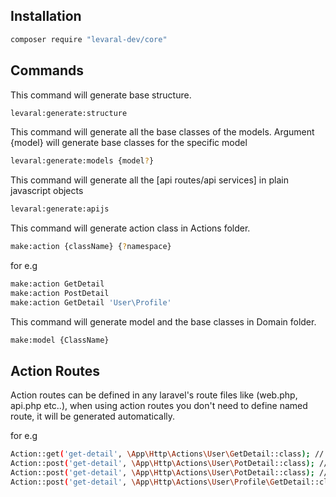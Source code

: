 ## Installation


```bash
composer require "levaral-dev/core"
```

## Commands

This command will generate base structure.

```bash
levaral:generate:structure
```

This command will generate all the base classes of the models. Argument {model} will generate base classes for the 
specific model 

```bash
levaral:generate:models {model?}
```

This command will generate all the [api routes/api services] in plain javascript objects

```bash
levaral:generate:apijs
```
This command will generate action class in Actions folder.

```bash
make:action {className} {?namespace}
```
for e.g
```bash
make:action GetDetail
make:action PostDetail
make:action GetDetail 'User\Profile'
```

This command will generate model and the base classes in Domain folder.

```bash
make:model {ClassName}
```

## Action Routes

Action routes can be defined in any laravel's route files like (web.php, api.php etc..), when using
action routes you don't need to define named route, it will be generated automatically.

for e.g

```bash
Action::get('get-detail', \App\Http\Actions\User\GetDetail::class); // route name User:GetDetail
Action::post('get-detail', \App\Http\Actions\User\PotDetail::class); // route name User:PotDetail
Action::post('get-detail', \App\Http\Actions\User\PotDetail::class); // route name User:PotDetail
Action::post('get-detail', \App\Http\Actions\User\Profile\GetDetail::class); // route name User:Profile:PotDetail
```

